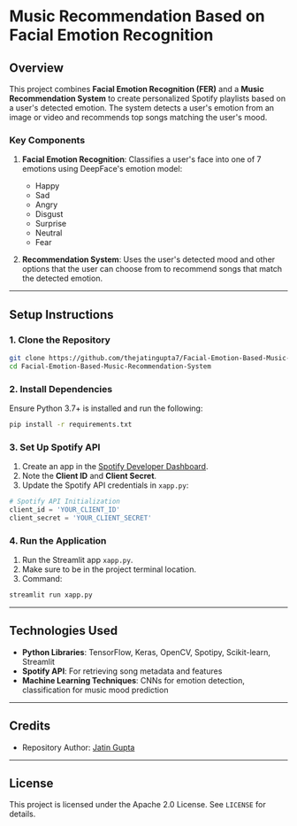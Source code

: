 # Music Recommendation Based on Facial Emotion Recognition

## Overview
This project combines **Facial Emotion Recognition (FER)** and a **Music Recommendation System** to create personalized Spotify playlists based on a user's detected emotion. The system detects a user's emotion from an image or video and recommends top songs matching the user's mood.

### Key Components
1. **Facial Emotion Recognition**: Classifies a user's face into one of 7 emotions using DeepFace's emotion model:
   - Happy
   - Sad
   - Angry
   - Disgust
   - Surprise
   - Neutral
   - Fear

2. **Recommendation System**: Uses the user's detected mood and other options that the user can choose from to recommend songs that match the detected emotion.

---

## Setup Instructions

### 1. Clone the Repository
```bash
git clone https://github.com/thejatingupta7/Facial-Emotion-Based-Music-Recommendation-System.git
cd Facial-Emotion-Based-Music-Recommendation-System
```

### 2. Install Dependencies
Ensure Python 3.7+ is installed and run the following:
```bash
pip install -r requirements.txt
```

### 3. Set Up Spotify API
1. Create an app in the [Spotify Developer Dashboard](https://developer.spotify.com/dashboard).
2. Note the **Client ID** and **Client Secret**.
3. Update the Spotify API credentials in `xapp.py`:
```python
# Spotify API Initialization
client_id = 'YOUR_CLIENT_ID'
client_secret = 'YOUR_CLIENT_SECRET'
```

### 4. Run the Application
1. Run the Streamlit app `xapp.py`.
2. Make sure to be in the project terminal location.
3. Command:
```bash
streamlit run xapp.py
```

---

## Technologies Used
- **Python Libraries**: TensorFlow, Keras, OpenCV, Spotipy, Scikit-learn, Streamlit
- **Spotify API**: For retrieving song metadata and features
- **Machine Learning Techniques**: CNNs for emotion detection, classification for music mood prediction

---

## Credits
- Repository Author: [Jatin Gupta](https://github.com/thejatingupta7)

---

## License
This project is licensed under the Apache 2.0 License. See `LICENSE` for details.
